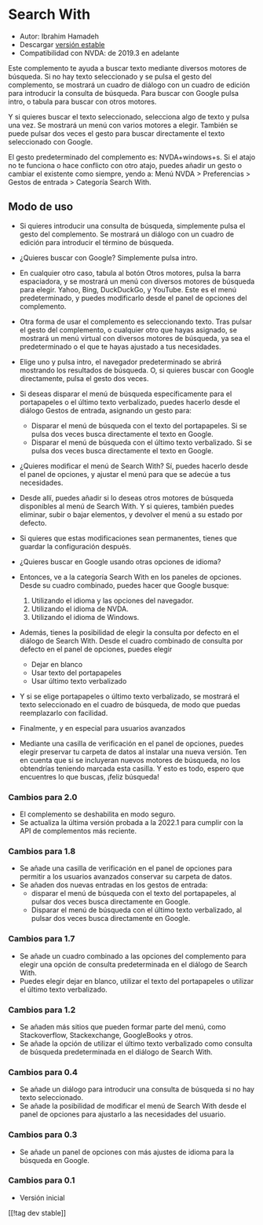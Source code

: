 # Search With #

* Autor: Ibrahim Hamadeh
* Descargar [versión estable][1]
* Compatibilidad con NVDA: de 2019.3 en adelante

Este complemento te ayuda a buscar texto mediante diversos motores de
búsqueda. Si no hay texto seleccionado y se pulsa el gesto del complemento,
se mostrará un cuadro de diálogo con un cuadro de edición para introducir la
consulta de búsqueda. Para buscar con Google pulsa intro, o tabula para
buscar con otros motores.

Y si quieres buscar el texto seleccionado, selecciona algo de texto y pulsa
una vez. Se mostrará un menú con varios motores a elegir. También se puede
pulsar dos veces el gesto para buscar directamente el texto seleccionado con
Google.

El gesto predeterminado del complemento es: NVDA+windows+s. Si el atajo no te funciona o hace conflicto con otro atajo, puedes añadir un gesto o cambiar el existente como siempre, yendo a: Menú NVDA > Preferencias > Gestos de entrada > Categoría Search With.

## Modo de uso

* Si quieres introducir una consulta de búsqueda, simplemente pulsa el gesto
  del complemento. Se mostrará un diálogo con un cuadro de edición para
  introducir el término de búsqueda.
* ¿Quieres buscar con Google? Simplemente pulsa intro.
* En cualquier otro caso, tabula al botón Otros motores, pulsa la barra
  espaciadora, y se mostrará un menú con diversos motores de búsqueda para
  elegir. Yahoo, Bing, DuckDuckGo, y YouTube. Este es el menú
  predeterminado, y puedes modificarlo desde el panel de opciones del
  complemento.
* Otra forma de usar el complemento es seleccionando texto. Tras pulsar el
  gesto del complemento, o cualquier otro que hayas asignado, se mostrará un
  menú virtual con diversos motores de búsqueda, ya sea el predeterminado o
  el que te hayas ajustado a tus necesidades.
* Elige uno y pulsa intro, el navegador predeterminado se abrirá mostrando
  los resultados de búsqueda. O, si quieres buscar con Google directamente,
  pulsa el gesto dos veces.
* Si deseas disparar el menú de búsqueda específicamente para el
  portapapeles o el último texto verbalizado, puedes hacerlo desde el
  diálogo Gestos de entrada, asignando un gesto para:
    * Disparar el menú de búsqueda con el texto del portapapeles. Si se
      pulsa dos veces busca directamente el texto en Google.
    * Disparar el menú de búsqueda con el último texto verbalizado. Si se
      pulsa dos veces busca directamente el texto en Google.
* ¿Quieres modificar el menú de Search With? Sí, puedes hacerlo desde el
  panel de opciones, y ajustar el menú para que se adecúe a tus necesidades.
* Desde allí, puedes añadir si lo deseas otros motores de búsqueda
  disponibles al menú de Search With. Y si quieres, también puedes eliminar,
  subir o bajar elementos, y devolver el menú a su estado por defecto.
* Si quieres que estas modificaciones sean permanentes, tienes que guardar
  la configuración después.
* ¿Quieres buscar en Google usando otras opciones de idioma?
* Entonces, ve a la categoría Search With en los paneles de opciones. Desde
  su cuadro combinado, puedes hacer que Google busque:

    1. Utilizando el idioma y las opciones del navegador.
    2. Utilizando el idioma de NVDA.
    3. Utilizando el idioma de Windows.

* Además, tienes la posibilidad de elegir la consulta por defecto en el
  diálogo de Search With. Desde el cuadro combinado de consulta por defecto
  en el panel de opciones, puedes elegir

    * Dejar en blanco
    * Usar texto del portapapeles
    * Usar último texto verbalizado

* Y si se elige portapapeles o último texto verbalizado, se mostrará el
  texto seleccionado en el cuadro de búsqueda, de modo que puedas
  reemplazarlo con facilidad.
* Finalmente, y en especial para usuarios avanzados
* Mediante una casilla de verificación en el panel de opciones, puedes
  elegir preservar tu carpeta de datos al instalar una nueva versión. Ten en
  cuenta que si se incluyeran nuevos motores de búsqueda, no los obtendrías
  teniendo marcada esta casilla.
Y esto es todo, espero que encuentres lo que buscas, ¡feliz búsqueda!

### Cambios para 2.0 ###

* El complemento se deshabilita en modo seguro.
* Se actualiza la última versión probada a la 2022.1 para cumplir con la API
  de complementos más reciente.

### Cambios para 1.8 ###

* Se añade una casilla de verificación en el panel de opciones para permitir
  a los usuarios avanzados conservar su carpeta de datos.
* Se añaden dos nuevas entradas en los gestos de entrada:
    * disparar el menú de búsqueda con el texto del portapapeles, al pulsar
      dos veces busca directamente en Google.
    * Disparar el menú de búsqueda con el último texto verbalizado, al
      pulsar dos veces busca directamente en Google.

### Cambios para 1.7

* Se añade un cuadro combinado a las opciones del complemento para elegir
  una opción de consulta predeterminada en el diálogo de Search With.
* Puedes elegir dejar en blanco, utilizar el texto del portapapeles o
  utilizar el último texto verbalizado.

### Cambios para 1.2

* Se añaden más sitios que pueden formar parte del menú, como Stackoverflow,
  Stackexchange, GoogleBooks y otros.
* Se añade la opción de utilizar el último texto verbalizado como consulta
  de búsqueda predeterminada en el diálogo de Search With.

### Cambios para 0.4

* Se añade un diálogo para introducir una consulta de búsqueda si no hay
  texto seleccionado.
* Se añade la posibilidad de modificar el menú de Search With desde el panel
  de opciones para ajustarlo a las necesidades del usuario.

### Cambios para 0.3

* Se añade un panel de opciones con más ajustes de idioma para la búsqueda
  en Google.

### Cambios para 0.1

* Versión inicial

[[!tag dev stable]]

[1]: https://addons.nvda-project.org/files/get.php?file=searchwith
